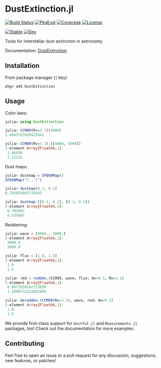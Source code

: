 # DustExtinction.jl


[![Build Status](https://github.com/juliaastro/DustExtinction.jl/workflows/CI/badge.svg?branch=master)](https://github.com/juliaastro/DustExtinction.jl/actions)
[![PkgEval](https://juliaci.github.io/NanosoldierReports/pkgeval_badges/D/DustExtinction.svg)](https://juliaci.github.io/NanosoldierReports/pkgeval_badges/report.html)
[![Coverage](https://codecov.io/gh/juliaastro/DustExtinction.jl/branch/master/graph/badge.svg)](https://codecov.io/gh/juliaastro/DustExtinction.jl)
[![License](https://img.shields.io/badge/License-MIT-yellow.svg)](https://opensource.org/licenses/MIT)

[![Stable](https://img.shields.io/badge/docs-stable-blue.svg)](https://juliaastro.github.io/DustExtinction.jl/stable)
[![Dev](https://img.shields.io/badge/docs-dev-blue.svg)](https://juliaastro.github.io/DustExtinction.jl/dev)



Tools for interstellar dust extinction in astronomy

Documentation: [DustExtinction](https://JuliaAstro.github.io/DustExtinction.jl/stable)

## Installation

From package manager (`]` key)

```julia-repl
pkg> add DustExtinction
```

## Usage

Color laws:

```julia
julia> using DustExtinction

julia> CCM89(Rv=3.1)(4000)
1.4645557029425842

julia> CCM89(Rv=3.1).([4000, 5000])
2-element Array{Float64,1}:
 1.46456
 1.12225
```

Dust maps:

```julia
julia> dustmap = SFD98Map()
SFD98Map("[...]")

julia> dustmap(0.1, 0.1)
0.793093095733043

julia> dustmap.([0.1, 0.2], [0.1, 0.2])
2-element Array{Float64,1}:
 0.793093
 0.539507
```

Reddening:

```julia
julia> wave = [4000., 5000.]
2-element Array{Float64,1}:
 4000.0
 5000.0

julia> flux = [1.0, 1.5]
2-element Array{Float64,1}:
 1.0
 1.5

julia> red = redden.(CCM89, wave, flux; Av=0.3, Rv=3.1)
2-element Array{Float64,1}:
 0.6671958182723856
 1.1000733242882896

julia> deredden.(CCM89(Rv=3.1), wave, red; Av=0.3)
2-element Array{Float64,1}:
 1.0
 1.5
```

We provide first-class support for `Unitful.jl` and `Measurements.jl` packages, too! Check out the documentation for more examples.

## Contributing

Feel free to open an issue or a pull-request for any discussion, suggestions, new features, or patches!
